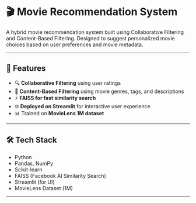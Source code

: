 # 🎬 Movie Recommendation System

A hybrid movie recommendation system built using Collaborative Filtering and Content-Based Filtering. Designed to suggest personalized movie choices based on user preferences and movie metadata.

---

## 🚀 Features

- 🔍 **Collaborative Filtering** using user ratings
- 🧠 **Content-Based Filtering** using movie genres, tags, and descriptions
- ⚡ **FAISS for fast similarity search**
- 🌐 **Deployed on Streamlit** for interactive user experience
- 📊 Trained on **MovieLens 1M dataset**

---

## 🛠️ Tech Stack

- Python
- Pandas, NumPy
- Scikit-learn
- FAISS (Facebook AI Similarity Search)
- Streamlit (for UI)
- MovieLens Dataset (1M)

---

